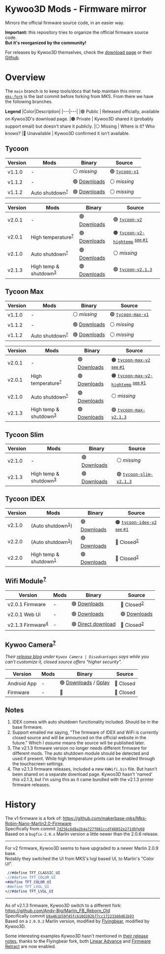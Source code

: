 # Kywoo3D Mods - Firmware mirror

Mirrors the official firmware source code, in an easier way.

**Important:** this repository tries to organize the official firmware source code.<br>
**But it's reorganized by the community!**

For releases by Kywoo3D themselves, check the [download page](https://www.kywoo3d.com/pages/kywoo-3d-printer-download-page) or their [Github](https://github.com/Kywoo3D).

# Overview

The `main` branch is to keep tools/docs that help maintain this mirror.<br>
[`mks-fork`](https://github.com/Kywoo3D-Mods/firmware-mirror/tree/mks-fork) is the last commit before forking from MKS. From there we have the following branches.

**Legend**
|Color|Description|
|---|---|
|🟢 Public | Released officially, available on Kywoo3D's download page.
|🟠 Private | Kywoo3D shared it (probably support email) but doesn't share it publicly.
|⚪ Missing | Where is it? Who knows?
|🔴 Unavailable | Kywoo3D confirmed it isn't available.

## Tycoon

|Version|Mods|Binary|Source|
|---|---|---|---|
|v1.1.0 | - | ⚪ _missing_ | 🟢 [`tycoon-v1`][tycoon-v1-source]
|v1.1.2 | - | 🟢 [Downloads][tycoon-dl] | ⚪ _missing_
|v1.1.2 | Auto shutdown<sup>[?][as-mod]</sup> | 🟢 [Downloads][tycoon-dl] | ⚪ _missing_

|Version|Mods|Binary|Source|
|---|---|---|---|
|v2.0.1 | - | 🟢 [Downloads][tycoon-dl] | 🟢 [`tycoon-v2`][tycoon-v2-source]
|v2.0.1 | High temperature<sup>[?][ht-mod]</sup> | 🟢 [Downloads][tycoon-dl] | 🟠 [`tycoon-v2-hightemp`][tycoon-v2-hightemp-source] <sup>[see #1][email-1]</sup>
|v2.1.0 | Auto shutdown<sup>[?][as-mod]</sup> | 🟢 [Downloads][tycoon-dl] | ⚪ _missing_
|v2.1.3 | High temp & shutdown<sup>[3](#notes)</sup> | 🟢 [Downloads][tycoon-dl] | 🟢 [`tycoon-v2.1.3`][tycoon-v2.1.3-source]

## Tycoon Max

|Version|Mods|Binary|Source|
|---|---|---|---|
|v1.1.0 | - | ⚪ _missing_ | 🟢 [`tycoon-max-v1`][tycoon-max-v1-source]
|v1.1.2 | - | 🟢 [Downloads][tycoon-max-dl] | ⚪ _missing_
|v1.1.2 | Auto shutdown<sup>[?][as-mod]</sup> | 🟢 [Downloads][tycoon-max-dl] | ⚪ _missing_

|Version|Mods|Binary|Source|
|---|---|---|---|
|v2.0.1 | - | 🟢 [Downloads][tycoon-max-dl] | 🟠 [`tycoon-max-v2`][tycoon-max-v2-source] <sup>[see #1][email-1]</sup>
|v2.0.1 | High temperature<sup>[?][ht-mod]</sup> | 🟢 [Downloads][tycoon-max-dl] | 🟠 [`tycoon-max-v2-hightemp`][tycoon-max-v2-hightemp-source] <sup>[see #1][email-1]</sup>
|v2.1.0 | Auto shutdown<sup>[?][as-mod]</sup> | 🟢 [Downloads][tycoon-max-dl] | ⚪ _missing_
|v2.1.3 | High temp & shutdown<sup>[3](#notes)</sup> | 🟢 [Downloads][tycoon-max-dl] | 🟢 [`tycoon-max-v2.1.3`][tycoon-max-v2.1.3-source]

## Tycoon Slim

|Version|Mods|Binary|Source|
|---|---|---|---|
|v2.1.0 | - | 🟢 [Downloads][tycoon-slim-dl] | ⚪ _missing_
|v2.1.3 | High temp & shutdown<sup>[3](#notes)</sup> | 🟢 [Downloads][tycoon-slim-dl] | 🟢 [`tycoon-slim-v2.1.3`][tycoon-slim-v2.1.3-source]

## Tycoon IDEX

|Version|Mods|Binary|Source|
|---|---|---|---|
|v2.1.0 | (Auto shutdown<sup>[1](#notes)</sup>) | 🟢 [Downloads][tycoon-idex-dl] | 🟠 [`tycoon-idex-v2`][tycoon-idex-v2-source] <sup>[see #1][email-1]</sup>
|v2.2.0 | (Auto shutdown<sup>[1](#notes)</sup>) | 🟢 [Downloads][tycoon-idex-dl] | 🔴 Closed<sup>[2](#notes)</sup>
|v2.2.0 | High temp & shutdown<sup>[1](#notes)</sup> | 🟢 [Downloads][tycoon-idex-dl] | 🔴 Closed<sup>[2](#notes)</sup>

## Wifi Module<sup>[?][wifi-mod]</sup>

|Version|Mods|Binary|Source|
|---|---|---|---|
|v2.0.1 Firmware | - | 🟢 [Downloads][wifi-dl] | 🔴 Closed<sup>[2](#notes)</sup>
|v2.0.1 Web UI | - | 🟢 [Downloads][wifi-dl] | 🟢 [Downloads][wifi-dl]
|v2.1.3 Firmware<sup>[4](#notes)</sup> | - | 🟢 [Direct download][wifi-v2.1.3-dl] | 🔴 Closed<sup>[2](#notes)</sup>

## Kywoo Camera<sup>[?][kw-cam]</sup>

_Their [release blog](https://www.kywoo3d.com/blogs/3d-printer-news/kywoo-camera-3d-printer-remote-control-and-monitoring) under `Kywoo Camera | Disadvantages` says while you can't customize it, closed source offers "higher security"._

|Version|Mods|Binary|Source|
|---|---|---|---|
|Android App | - | 🟢 [Downloads](https://www.kywoo3d.com/pages/accessories-manual-guideboook-instruction-download) / [Gplay](https://play.google.com/store/apps/details?id=kywoo.printer.client) | 🔴 Closed
|Firmware | - | 🔴 | 🔴 Closed

## Notes

1. IDEX comes with auto shutdown functionality included. Should be in the base firmware.
2. Support emailed me saying, "The firmware of IDEX and WiFi is currently closed source and will be announced on the official website in the future." Which I _assume_ means the source will be published later.
3. The v2.1.3 firmware version no longer needs different firmware for different mods.
   The auto shutdown module should be detected and used if present. While high temperature prints can be enabled through the touchscreen settings.
4. The v2.1.3 firmware releases, included a new `KWWifi.bin` file. But hasn't been shared on a separate download page.
   Kywoo3D hasn't 'named' this v2.1.3, but I'm using this as it came bundled with the v2.1.3 printer firmware releases.

# History

The v1 firmware is a fork of: https://github.com/makerbase-mks/Mks-Robin-Nano-Marlin2.0-Firmware<br>
Specifically from commit [`7d256c6d8a2b4a727f881ccdf48852e271d9fe60`](https://github.com/makerbase-mks/Mks-Robin-Nano-Marlin2.0-Firmware/commit/7d256c6d8a2b4a727f881ccdf48852e271d9fe60)<br>
Based on a `bugfix-2.0.x` Marlin version a little newer than the 2.0.6 release.

---

For v2 firmware, Kywoo3D seems to have upgraded to a newer Marlin 2.0.9 base.<br>
Notably they switched the UI from MKS's lvgl based UI, to Marlin's "Color UI".

```diff
 //#define TFT_CLASSIC_UI
-//#define TFT_COLOR_UI
+#define TFT_COLOR_UI
-#define TFT_LVGL_UI
+//#define TFT_LVGL_UI
```

---

As of v2.1.3 firmware, Kywoo3D switch to a different fork: https://github.com/Andy-Big/Marlin_FB_Reborn_Old<br>
Specifically commit [`b9a461b59f45fcb10d202b77cc17223166d61b93`](https://github.com/Andy-Big/Marlin_FB_Reborn_Old/commit/b9a461b59f45fcb10d202b77cc17223166d61b93)<br>
Based on a `2.0.9.2` Marlin version, modified by [Flyingbear][fb-site], modified by Kywoo3D.

Some interesting examples Kywoo3D hasn't mentioned in [their release notes][notes-213], thanks to the Flyingbear fork,
both [Linear Advance][lin-advance] and [Firmware Retract][fwretract] are now enabled.


[ht-mod]: https://www.kywoo3d.com/collections/accessories/products/300-high-temperature-printing-kit "High temperature kit"
[as-mod]: https://www.kywoo3d.com/products/buy-kywoo-3d-auto-shut-off-modular-for-3d-printers "Auto shutdown mod"
[wifi-mod]: https://www.kywoo3d.com/products/wifi-module "Wifi module"
[kw-cam]: https://www.kywoo3d.com/products/kywoo-camera-3d-printer-remote-control-monitoring "Kywoo Camera"
[tycoon-dl]: https://www.kywoo3d.com/pages/tycoon-firmware-and-manual-download "Tycoon downloads"
[tycoon-max-dl]: https://www.kywoo3d.com/pages/tycoon-max-manual-and-firmware-download "Tycoon Max downloads"
[tycoon-slim-dl]: https://www.kywoo3d.com/pages/tycoon-slim-firmware-and-manual-download "Tycoon Slim downloads"
[tycoon-idex-dl]: https://www.kywoo3d.com/pages/tycoon-idex-firmware-and-manual-download "Tycoon IDEX downloads"
[wifi-dl]: https://www.kywoo3d.com/pages/wifi-driver-instruction-download "Wifi downloads"
[wifi-v2.1.3-dl]: https://github.com/Kywoo3D/Tycoon-V2.1.3-Multi-functional-Firmware/raw/main/KWWifi.bin "Wifi v2.1.3* Firmware download"
[tycoon-v1-source]: https://github.com/Kywoo3D-Mods/firmware-mirror/tree/tycoon-v1 "tycoon-v1 source"
[tycoon-v2-source]: https://github.com/Kywoo3D-Mods/firmware-mirror/tree/tycoon-v2 "tycoon-v2 source"
[tycoon-v2-hightemp-source]: https://github.com/Kywoo3D-Mods/firmware-mirror/tree/tycoon-v2-hightemp "tycoon-v2-hightemp source"
[tycoon-v2.1.3-source]: https://github.com/Kywoo3D-Mods/firmware-mirror/tree/tycoon-v2.1.3 "tycoon-v2.1.3 source"
[tycoon-max-v1-source]: https://github.com/Kywoo3D-Mods/firmware-mirror/tree/tycoon-max-v1 "tycoon-max-v1 source"
[tycoon-max-v2-source]: https://github.com/Kywoo3D-Mods/firmware-mirror/tree/tycoon-max-v2-hightemp "tycoon-max-v2-hightemp source"
[tycoon-max-v2-hightemp-source]: https://github.com/Kywoo3D-Mods/firmware-mirror/tree/tycoon-max-v2 "tycoon-max-v2 source"
[tycoon-max-v2.1.3-source]: https://github.com/Kywoo3D-Mods/firmware-mirror/tree/tycoon-max-v2.1.3 "tycoon-max-v2.1.3 source"
[tycoon-idex-v2-source]: https://github.com/Kywoo3D-Mods/firmware-mirror/tree/tycoon-idex-v2 "tycoon-idex-v2 source"
[tycoon-slim-v2.1.3-source]: https://github.com/Kywoo3D-Mods/firmware-mirror/tree/tycoon-slim-v2.1.3 "tycoon-slim-v2.1.3 source"
[email-1]: https://github.com/Kywoo3D-Mods/firmware-mirror/issues/1 "Emailed source #1"
[fb-site]: https://flyingbear3dprinter.com "Flyingbear 3D Printer site"
[lin-advance]: https://marlinfw.org/docs/features/lin_advance.html "Linear Advance | Marlin Firmware"
[fwretract]: https://marlinfw.org/docs/features/fwretract.html "Firmware Retract | Marlin Firmware"
[notes-213]: https://drive.google.com/file/d/1D1qJ6w92-7uhAWSLKu_PBEy0ppQUlESG/view "Kywoo Tycoon Max Slim V2.1.3 Multi-functional Firmware Upgrading and Optimization.pdf"
